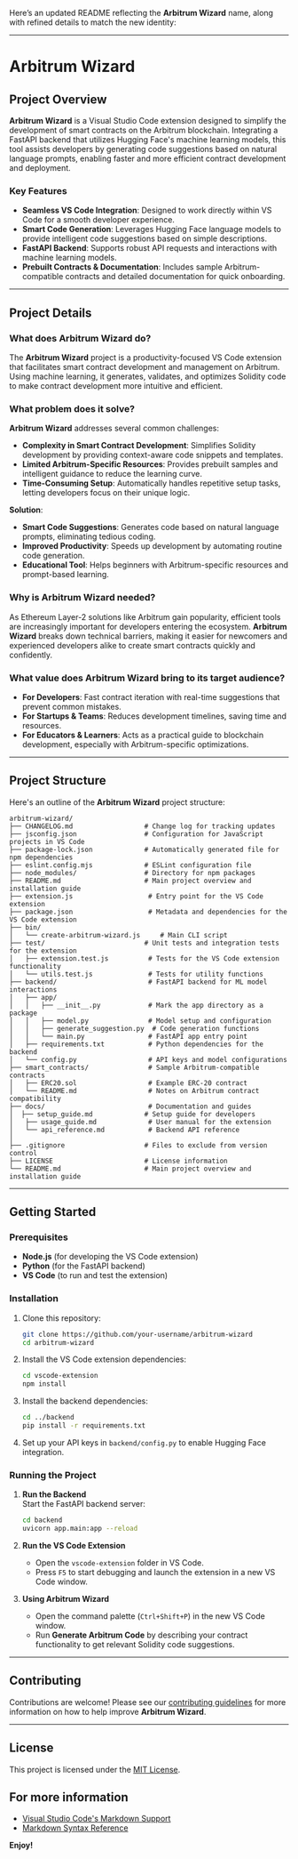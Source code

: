 Here’s an updated README reflecting the **Arbitrum Wizard** name, along with refined details to match the new identity:

---

# Arbitrum Wizard

## Project Overview

**Arbitrum Wizard** is a Visual Studio Code extension designed to simplify the development of smart contracts on the Arbitrum blockchain. Integrating a FastAPI backend that utilizes Hugging Face's machine learning models, this tool assists developers by generating code suggestions based on natural language prompts, enabling faster and more efficient contract development and deployment.

### Key Features
- **Seamless VS Code Integration**: Designed to work directly within VS Code for a smooth developer experience.
- **Smart Code Generation**: Leverages Hugging Face language models to provide intelligent code suggestions based on simple descriptions.
- **FastAPI Backend**: Supports robust API requests and interactions with machine learning models.
- **Prebuilt Contracts & Documentation**: Includes sample Arbitrum-compatible contracts and detailed documentation for quick onboarding.

---

## Project Details

### What does Arbitrum Wizard do?
The **Arbitrum Wizard** project is a productivity-focused VS Code extension that facilitates smart contract development and management on Arbitrum. Using machine learning, it generates, validates, and optimizes Solidity code to make contract development more intuitive and efficient.

### What problem does it solve?
**Arbitrum Wizard** addresses several common challenges:
- **Complexity in Smart Contract Development**: Simplifies Solidity development by providing context-aware code snippets and templates.
- **Limited Arbitrum-Specific Resources**: Provides prebuilt samples and intelligent guidance to reduce the learning curve.
- **Time-Consuming Setup**: Automatically handles repetitive setup tasks, letting developers focus on their unique logic.

**Solution**:
- **Smart Code Suggestions**: Generates code based on natural language prompts, eliminating tedious coding.
- **Improved Productivity**: Speeds up development by automating routine code generation.
- **Educational Tool**: Helps beginners with Arbitrum-specific resources and prompt-based learning.

### Why is Arbitrum Wizard needed?
As Ethereum Layer-2 solutions like Arbitrum gain popularity, efficient tools are increasingly important for developers entering the ecosystem. **Arbitrum Wizard** breaks down technical barriers, making it easier for newcomers and experienced developers alike to create smart contracts quickly and confidently.

### What value does Arbitrum Wizard bring to its target audience?
- **For Developers**: Fast contract iteration with real-time suggestions that prevent common mistakes.
- **For Startups & Teams**: Reduces development timelines, saving time and resources.
- **For Educators & Learners**: Acts as a practical guide to blockchain development, especially with Arbitrum-specific optimizations.

---

## Project Structure

Here's an outline of the **Arbitrum Wizard** project structure:

```plaintext
arbitrum-wizard/
├── CHANGELOG.md                  # Change log for tracking updates
├── jsconfig.json                 # Configuration for JavaScript projects in VS Code
├── package-lock.json             # Automatically generated file for npm dependencies
├── eslint.config.mjs             # ESLint configuration file
├── node_modules/                 # Directory for npm packages
├── README.md                     # Main project overview and installation guide
├── extension.js                   # Entry point for the VS Code extension
├── package.json                   # Metadata and dependencies for the VS Code extension
├── bin/
│   └── create-arbitrum-wizard.js     # Main CLI script
├── test/                         # Unit tests and integration tests for the extension
│   ├── extension.test.js          # Tests for the VS Code extension functionality
│   └── utils.test.js              # Tests for utility functions
├── backend/                       # FastAPI backend for ML model interactions
│   ├── app/
│   │   ├── __init__.py            # Mark the app directory as a package
│   │   ├── model.py               # Model setup and configuration
│   │   ├── generate_suggestion.py  # Code generation functions
│   │   └── main.py                # FastAPI app entry point
│   ├── requirements.txt           # Python dependencies for the backend
│   └── config.py                  # API keys and model configurations
├── smart_contracts/               # Sample Arbitrum-compatible contracts
│   ├── ERC20.sol                  # Example ERC-20 contract
│   └── README.md                  # Notes on Arbitrum contract compatibility
├── docs/                          # Documentation and guides
│  ├── setup_guide.md             # Setup guide for developers
│   ├── usage_guide.md             # User manual for the extension
│   └── api_reference.md           # Backend API reference
│
├── .gitignore                    # Files to exclude from version control
├── LICENSE                       # License information
└── README.md                     # Main project overview and installation guide
```

---

## Getting Started

### Prerequisites
- **Node.js** (for developing the VS Code extension)
- **Python** (for the FastAPI backend)
- **VS Code** (to run and test the extension)

### Installation

1. Clone this repository:
   ```bash
   git clone https://github.com/your-username/arbitrum-wizard
   cd arbitrum-wizard
   ```

2. Install the VS Code extension dependencies:
   ```bash
   cd vscode-extension
   npm install
   ```

3. Install the backend dependencies:
   ```bash
   cd ../backend
   pip install -r requirements.txt
   ```

4. Set up your API keys in `backend/config.py` to enable Hugging Face integration.

### Running the Project

1. **Run the Backend**  
   Start the FastAPI backend server:
   ```bash
   cd backend
   uvicorn app.main:app --reload
   ```

2. **Run the VS Code Extension**  
   - Open the `vscode-extension` folder in VS Code.
   - Press `F5` to start debugging and launch the extension in a new VS Code window.

3. **Using Arbitrum Wizard**
   - Open the command palette (`Ctrl+Shift+P`) in the new VS Code window.
   - Run **Generate Arbitrum Code** by describing your contract functionality to get relevant Solidity code suggestions.

---

## Contributing
Contributions are welcome! Please see our [contributing guidelines](docs/contributing.md) for more information on how to help improve **Arbitrum Wizard**.

---

## License
This project is licensed under the [MIT License](LICENSE).

## For more information

* [Visual Studio Code's Markdown Support](http://code.visualstudio.com/docs/languages/markdown)
* [Markdown Syntax Reference](https://help.github.com/articles/markdown-basics/)

**Enjoy!**
